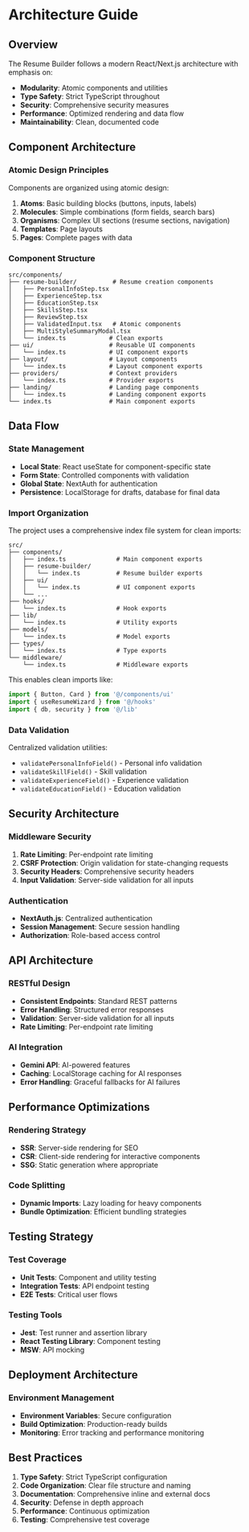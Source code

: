 # Architecture Guide

## Overview

The Resume Builder follows a modern React/Next.js architecture with emphasis on:
- **Modularity**: Atomic components and utilities
- **Type Safety**: Strict TypeScript throughout
- **Security**: Comprehensive security measures
- **Performance**: Optimized rendering and data flow
- **Maintainability**: Clean, documented code

## Component Architecture

### Atomic Design Principles

Components are organized using atomic design:

1. **Atoms**: Basic building blocks (buttons, inputs, labels)
2. **Molecules**: Simple combinations (form fields, search bars)
3. **Organisms**: Complex UI sections (resume sections, navigation)
4. **Templates**: Page layouts
5. **Pages**: Complete pages with data

### Component Structure

```
src/components/
├── resume-builder/          # Resume creation components
│   ├── PersonalInfoStep.tsx
│   ├── ExperienceStep.tsx
│   ├── EducationStep.tsx
│   ├── SkillsStep.tsx
│   ├── ReviewStep.tsx
│   ├── ValidatedInput.tsx   # Atomic components
│   ├── MultiStyleSummaryModal.tsx
│   └── index.ts            # Clean exports
├── ui/                     # Reusable UI components
│   └── index.ts            # UI component exports
├── layout/                 # Layout components
│   └── index.ts            # Layout component exports
├── providers/              # Context providers
│   └── index.ts            # Provider exports
├── landing/                # Landing page components
│   └── index.ts            # Landing component exports
└── index.ts                # Main component exports
```

## Data Flow

### State Management

- **Local State**: React useState for component-specific state
- **Form State**: Controlled components with validation
- **Global State**: NextAuth for authentication
- **Persistence**: LocalStorage for drafts, database for final data

### Import Organization

The project uses a comprehensive index file system for clean imports:

```
src/
├── components/
│   ├── index.ts              # Main component exports
│   ├── resume-builder/
│   │   └── index.ts          # Resume builder exports
│   ├── ui/
│   │   └── index.ts          # UI component exports
│   └── ...
├── hooks/
│   └── index.ts              # Hook exports
├── lib/
│   └── index.ts              # Utility exports
├── models/
│   └── index.ts              # Model exports
├── types/
│   └── index.ts              # Type exports
└── middleware/
    └── index.ts              # Middleware exports
```

This enables clean imports like:
```typescript
import { Button, Card } from '@/components/ui'
import { useResumeWizard } from '@/hooks'
import { db, security } from '@/lib'
```

### Data Validation

Centralized validation utilities:
- `validatePersonalInfoField()` - Personal info validation
- `validateSkillField()` - Skill validation
- `validateExperienceField()` - Experience validation
- `validateEducationField()` - Education validation

## Security Architecture

### Middleware Security

1. **Rate Limiting**: Per-endpoint rate limiting
2. **CSRF Protection**: Origin validation for state-changing requests
3. **Security Headers**: Comprehensive security headers
4. **Input Validation**: Server-side validation for all inputs

### Authentication

- **NextAuth.js**: Centralized authentication
- **Session Management**: Secure session handling
- **Authorization**: Role-based access control

## API Architecture

### RESTful Design

- **Consistent Endpoints**: Standard REST patterns
- **Error Handling**: Structured error responses
- **Validation**: Server-side validation for all inputs
- **Rate Limiting**: Per-endpoint rate limiting

### AI Integration

- **Gemini API**: AI-powered features
- **Caching**: LocalStorage caching for AI responses
- **Error Handling**: Graceful fallbacks for AI failures

## Performance Optimizations

### Rendering Strategy

- **SSR**: Server-side rendering for SEO
- **CSR**: Client-side rendering for interactive components
- **SSG**: Static generation where appropriate

### Code Splitting

- **Dynamic Imports**: Lazy loading for heavy components
- **Bundle Optimization**: Efficient bundling strategies

## Testing Strategy

### Test Coverage

- **Unit Tests**: Component and utility testing
- **Integration Tests**: API endpoint testing
- **E2E Tests**: Critical user flows

### Testing Tools

- **Jest**: Test runner and assertion library
- **React Testing Library**: Component testing
- **MSW**: API mocking

## Deployment Architecture

### Environment Management

- **Environment Variables**: Secure configuration
- **Build Optimization**: Production-ready builds
- **Monitoring**: Error tracking and performance monitoring

## Best Practices

1. **Type Safety**: Strict TypeScript configuration
2. **Code Organization**: Clear file structure and naming
3. **Documentation**: Comprehensive inline and external docs
4. **Security**: Defense in depth approach
5. **Performance**: Continuous optimization
6. **Testing**: Comprehensive test coverage 